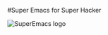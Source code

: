 #Super Emacs for Super Hacker

![SuperEmacs logo](http://cdn.mysitemyway.com/etc-mysitemyway/icons/legacy-previews/icons/rounded-glossy-black-icons-business/086333-rounded-glossy-black-icon-business-logo-superman-sc37.png)
